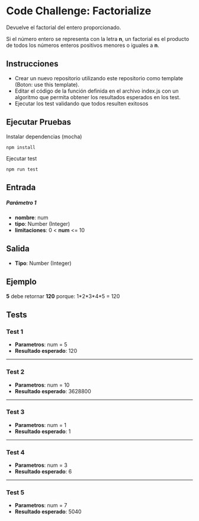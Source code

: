 # Code Challenge: Factorialize

Devuelve el factorial del entero proporcionado.

Si el número entero se representa con la letra **n**, un factorial es el producto de todos los números enteros positivos menores o iguales a **n**.

## Instrucciones
- Crear un nuevo repositorio utilizando este repositorio como template (Boton: use this template).
- Editar el código de la función definida en el archivo index.js con un algoritmo que permita obtener los resultados esperados en los test.
- Ejecutar los test validando que todos resulten exitosos


## Ejecutar Pruebas
Instalar dependencias (mocha)
```
npm install
```

Ejecutar test
```
npm run test
```
## Entrada

##### Parámetro 1
- **nombre**: num
- **tipo**: Number (Integer)
- **limitaciones**: 0 < **num** <= 10

## Salida

- **Tipo**: Number (Integer)

## Ejemplo
**5** debe retornar **120** porque: 1\*2\*3\*4\*5 = 120

## Tests

### Test 1
- **Parametros**: num = 5  
- **Resultado esperado**: 120
---
### Test 2
- **Parametros**:  num = 10  
- **Resultado esperado**: 3628800
---
### Test 3
- **Parametros**: num = 1  
- **Resultado esperado**: 1
---
### Test 4
- **Parametros**: num = 3  
- **Resultado esperado**: 6
---
### Test 5
- **Parametros**: num = 7  
- **Resultado esperado**: 5040
